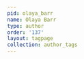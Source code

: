 ```yaml
---
pid: olaya_barr
name: Olaya Barr
type: author
order: '137'
layout: tagpage
collection: author_tags
---
```

